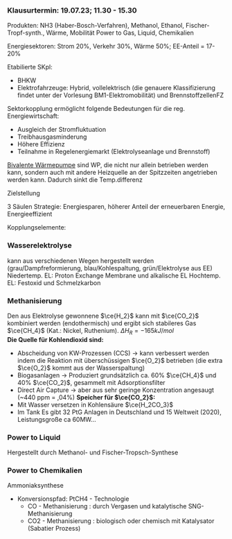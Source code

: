 ### Klausurtermin: 19.07.23; 11.30 - 15.30

Produkten:  NH3 (Haber-Bosch-Verfahren), Methanol, Ethanol, Fischer-Tropf-synth., Wärme, Mobilität
Power to Gas, Liquid, Chemikalien

Energiesektoren: Strom 20%, Verkehr 30%, Wärme 50%; EE-Anteil = 17-20%

Etabilierte SKpl:
- BHKW
- Elektrofahrzeuge: Hybrid, vollelektrisch (die genauere Klassifizierung findet unter der Vorlesung BM1-Elektromobilität) und BrennstoffzellenFZ

Sektorkopplung ermöglicht folgende Bedeutungen für die reg. Energiewirtschaft:
- Ausgleich der Stromfluktuation
- Treibhausgasminderung
- Höhere Effizienz
- Teilnahme in Regelenergiemarkt (Elektrolyseanlage und Brennstoff)

[Bivalente Wärmepumpe](https://www.heizungsfinder.de/waermepumpe/heizen-kuehlen/monovalent-bivalent) sind WP, die nicht nur allein betrieben werden kann, sondern auch mit andere Heizquelle an der Spitzzeiten angetrieben werden kann. Dadurch sinkt die Temp.differenz

Zielstellung

3 Säulen Strategie: Energiesparen, höherer Anteil der erneuerbaren Energie, Energieeffizient

Kopplungselemente: 

### Wasserelektrolyse
kann aus verschiedenen Wegen hergestellt werden (grau/Dampfreformierung, blau/Kohlespaltung, grün/Elektrolyse aus EE)
Niedertemp. EL: Proton Exchange Membrane und alkalische EL
Hochtemp. EL: Festoxid und Schmelzkarbon

### Methanisierung
Den aus Elektrolyse gewonnene $\ce{H_2}$ kann mit $\ce{CO_2}$ kombiniert werden (endothermisch) und ergibt sich stabileres Gas $\ce{CH_4}$ (Kat.: Nickel, Ruthenium). $\Delta H_R = -165 kJ/mol$  
**Die Quelle für Kohlendioxid sind:** 
- Abscheidung von KW-Prozessen (CCS) -> kann verbessert werden indem die Reaktion mit überschüssigen $\ce{O_2}$ betrieben (die extra $\ce{O_2}$ kommt aus der Wasserspaltung)
- Biogasanlagen -> Produziert grundsätzlich ca. 60% $\ce{CH_4}$ und 40% $\ce{CO_2}$, gesammelt mit Adsorptionsfilter
- Direct Air Capture -> aber aus sehr geringe Konzentration angesaugt (~440 ppm = ,04%)
**Speicher für $\ce{CO_2}$:**
- Mit Wasser versetzen in Kohlensäure $\ce{H_2CO_3}$ 
- Im Tank
Es gibt 32 PtG Anlagen in Deutschland und 15 Weltweit (2020), Leistungsgroße ca 60MW...

### Power to Liquid
Hergestellt durch Methanol- und Fischer-Tropsch-Synthese

### Power to Chemikalien
Ammoniaksynthese

- Konversionspfad: PtCH4 - Technologie
	- CO - Methanisierung : durch Vergasen und katalytische SNG-Methanisierung
	- CO2 - Methanisierung : biologisch oder chemisch mit Katalysator (Sabatier Prozess)
 